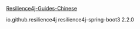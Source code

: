 
[Resilience4j-Guides-Chinese](https://github.com/lmhmhl/Resilience4j-Guides-Chinese)

<!-- https://mvnrepository.com/artifact/io.github.resilience4j/resilience4j-spring-boot3 -->
<dependency>
    <groupId>io.github.resilience4j</groupId>
    <artifactId>resilience4j-spring-boot3</artifactId>
    <version>2.2.0</version>
</dependency>
